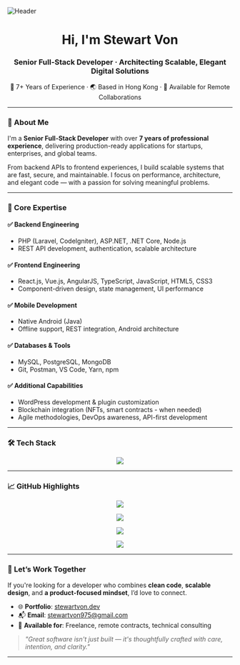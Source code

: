 ![Header](https://github.com/partner20307/partner20307/assets/105185902/863fac04-75b2-4020-8594-a16512914d7e)

<h1 align="center">Hi, I'm Stewart Von</h1>
<h3 align="center">Senior Full-Stack Developer · Architecting Scalable, Elegant Digital Solutions</h3>

<p align="center">
  🔹 7+ Years of Experience · 🌏 Based in Hong Kong · 💼 Available for Remote Collaborations
</p>

---

### 💼 About Me

I'm a **Senior Full-Stack Developer** with over **7 years of professional experience**, delivering production-ready applications for startups, enterprises, and global teams.

From backend APIs to frontend experiences, I build scalable systems that are fast, secure, and maintainable. I focus on performance, architecture, and elegant code — with a passion for solving meaningful problems.

---

### 🚀 Core Expertise

#### ✅ Backend Engineering
- PHP (Laravel, CodeIgniter), ASP.NET, .NET Core, Node.js
- REST API development, authentication, scalable architecture

#### ✅ Frontend Engineering
- React.js, Vue.js, AngularJS, TypeScript, JavaScript, HTML5, CSS3
- Component-driven design, state management, UI performance

#### ✅ Mobile Development
- Native Android (Java)
- Offline support, REST integration, Android architecture

#### ✅ Databases & Tools
- MySQL, PostgreSQL, MongoDB
- Git, Postman, VS Code, Yarn, npm

#### ✅ Additional Capabilities
- WordPress development & plugin customization
- Blockchain integration (NFTs, smart contracts - when needed)
- Agile methodologies, DevOps awareness, API-first development

---

### 🛠️ Tech Stack

<p align="center">
  <img src="https://skillicons.dev/icons?i=html,css,js,ts,php,laravel,codeigniter,wordpress,dotnet,csharp,nodejs,react,vue,angularjs,android,mysql,postgres,mongodb,git,postman,vscode,yarn,npm" />
</p>

---

### 📈 GitHub Highlights

<p align="center">
  <img src="https://github-readme-stats.vercel.app/api/top-langs/?username=stewartvon&layout=compact&theme=tokyonight" />
</p>

<p align="center">
  <img src="https://github-readme-streak-stats.herokuapp.com/?user=stewartvon&theme=tokyonight" />
</p>

<p align="center">
  <img src="https://github-profile-summary-cards.vercel.app/api/cards/profile-details?username=stewartvon&theme=tokyonight" />
</p>

<p align="center">
  <img src="https://github-readme-activity-graph.vercel.app/graph?username=stewartvon&theme=tokyo-night&hide_border=true&area=true" />
</p>

---

### 🤝 Let’s Work Together

If you're looking for a developer who combines **clean code**, **scalable design**, and **a product-focused mindset**, I’d love to connect.

- 🌐 **Portfolio**: [stewartvon.dev](https://portfolio-full-stack-sepia.vercel.app/)
- 📬 **Email**: [stewartvon975@gmail.com](mailto:stewartvon975@gmail.com)
- 💼 **Available for**: Freelance, remote contracts, technical consulting

> *"Great software isn't just built — it's thoughtfully crafted with care, intention, and clarity."*

---

<!--
**stewartvon/stewartvon** is a ✨ special ✨ repository because its `README.md` appears on your GitHub profile.

This README is designed to reflect my experience, mindset, and development standards. Thanks for reading!
-->
